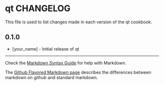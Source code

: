 qt CHANGELOG
============

This file is used to list changes made in each version of the qt cookbook.

0.1.0
-----
- [your_name] - Initial release of qt

- - -
Check the [Markdown Syntax Guide](http://daringfireball.net/projects/markdown/syntax) for help with Markdown.

The [Github Flavored Markdown page](http://github.github.com/github-flavored-markdown/) describes the differences between markdown on github and standard markdown.
